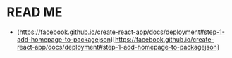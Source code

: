 # READ ME
* (https://facebook.github.io/create-react-app/docs/deployment#step-1-add-homepage-to-packagejson)[https://facebook.github.io/create-react-app/docs/deployment#step-1-add-homepage-to-packagejson]